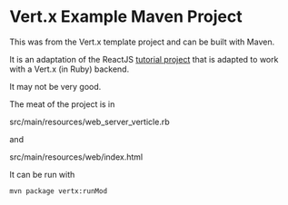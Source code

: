 # Vert.x Example Maven Project

This was from the Vert.x template project and can be built with Maven.

It is an adaptation of the ReactJS [tutorial project](http://facebook.github.io/react/docs/tutorial.html)
that is adapted to work with a Vert.x (in Ruby) backend.

It may not be very good.

The meat of the project is in

src/main/resources/web_server_verticle.rb

and

src/main/resources/web/index.html

It can be run with

```
mvn package vertx:runMod
```


